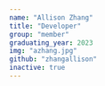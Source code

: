 ```yaml
---
name: "Allison Zhang"
title: "Developer"
group: "member"
graduating_year: 2023
img: "azhang.jpg"
github: "zhangallison"
inactive: true
---
```

